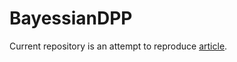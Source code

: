 # BayessianDPP
Current repository is an attempt to reproduce [article](https://paperswithcode.com/paper/bayesian-experimental-design-using).

